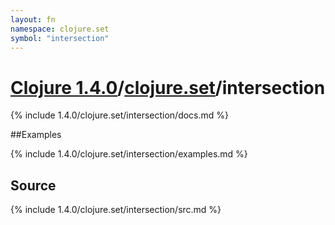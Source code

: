 ```yaml
---
layout: fn
namespace: clojure.set
symbol: "intersection"
---
```


# [Clojure 1.4.0](../../)/[clojure.set](../)/intersection

{% include 1.4.0/clojure.set/intersection/docs.md %}

##Examples

{% include 1.4.0/clojure.set/intersection/examples.md %}
## Source
{% include 1.4.0/clojure.set/intersection/src.md %}


